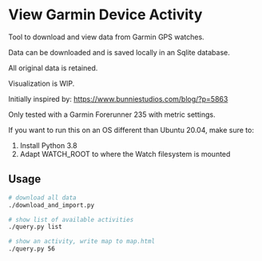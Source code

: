 # View Garmin Device Activity

Tool to download and view data from Garmin GPS watches.

Data can be downloaded and is saved locally in an Sqlite database.

All original data is retained.

Visualization is WIP.

Initially inspired by: <https://www.bunniestudios.com/blog/?p=5863>

Only tested with a Garmin Forerunner 235 with metric settings.

If you want to run this on an OS different than Ubuntu 20.04, make sure to:

1. Install Python 3.8
2. Adapt WATCH_ROOT to where the Watch filesystem is mounted

## Usage

```bash
# download all data
./download_and_import.py

# show list of available activities
./query.py list

# show an activity, write map to map.html
./query.py 56
```
